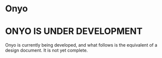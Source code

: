 # Onyo

# ONYO IS UNDER DEVELOPMENT

Onyo is currently being developed, and what follows is the equivalent of a
design document. It is not yet complete.

